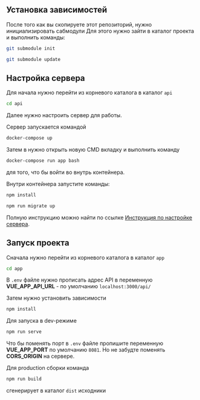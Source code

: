 ## Установка зависимостей
После того как вы скопируете этот репозиторий, нужно инициализировать сабмодули 
Для этого нужно зайти в каталог проекта и выполнить команды:

```sh
git submodule init
```
```sh
git submodule update
```

## Настройка сервера

Для начала нужно перейти из корневого каталога в каталог `api`
```sh
cd api
```
Далее нужно настроить сервер для работы.

Сервер запускается командой
```sh
docker-compose up
```
Затем в нужно открыть новую CMD вкладку и выполнить команду
```sh
docker-compose run app bash
```
для того, что бы войти во внутрь контейнера.

Внутри контейнера запустите команды:
```sh
npm install
```
```sh
npm run migrate up
```
Полную инструкцию можно найти по ссылке
[Инструкция по настройке сервера](https://github.com/FullGauss/test-express-postgres-starter).

## Запуск проекта

Сначала нужно перейти из корневого каталога в каталог `app`
```sh
cd app
```
В `.env` файле нужно прописать адрес API
в переменную **VUE_APP_API_URL** - по умолчанию `localhost:3000/api/`

Затем нужно установить зависимости
```sh
npm install
```

Для запуска в dev-режиме
```sh
npm run serve
```
Что бы поменять порт в `.env` файле пропишите переменную **VUE_APP_PORT**
по умолчанию `8081`. Но не забудте поменять **CORS_ORIGIN** на сервере.

Для production сборки команда
```sh
npm run build
```
сгенерирует в каталог `dist` исходники